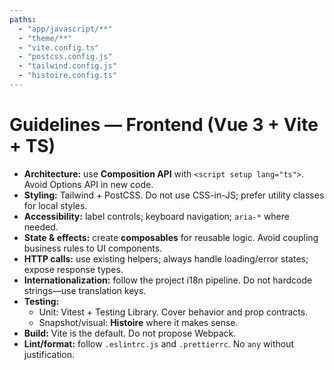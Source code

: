 ```yaml
---
paths:
  - "app/javascript/**"
  - "theme/**"
  - "vite.config.ts"
  - "postcss.config.js"
  - "tailwind.config.js"
  - "histoire.config.ts"
---
```


# Guidelines — Frontend (Vue 3 + Vite + TS)

- **Architecture:** use **Composition API** with `<script setup lang="ts">`. Avoid Options API in new code.
- **Styling:** Tailwind + PostCSS. Do not use CSS-in-JS; prefer utility classes for local styles.
- **Accessibility:** label controls; keyboard navigation; `aria-*` where needed.
- **State & effects:** create **composables** for reusable logic. Avoid coupling business rules to UI components.
- **HTTP calls:** use existing helpers; always handle loading/error states; expose response types.
- **Internationalization:** follow the project i18n pipeline. Do not hardcode strings—use translation keys.
- **Testing:**
  - Unit: Vitest + Testing Library. Cover behavior and prop contracts.
  - Snapshot/visual: **Histoire** where it makes sense.
- **Build:** Vite is the default. Do not propose Webpack.
- **Lint/format:** follow `.eslintrc.js` and `.prettierrc`. No `any` without justification.